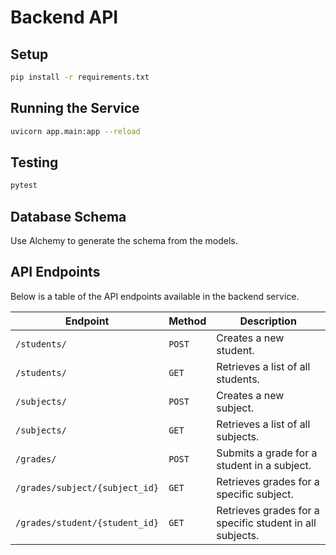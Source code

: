 # Backend API 

## Setup

```bash
pip install -r requirements.txt
```

## Running the Service

```bash
uvicorn app.main:app --reload
```

## Testing

```bash
pytest
```



## Database Schema

Use Alchemy to generate the schema from the models.


## API Endpoints

Below is a table of the API endpoints available in the backend service.

| Endpoint | Method | Description |
|----------|--------|-------------|
| `/students/` | `POST` | Creates a new student. |
| `/students/` | `GET` | Retrieves a list of all students. |
| `/subjects/` | `POST` | Creates a new subject. |
| `/subjects/` | `GET` | Retrieves a list of all subjects. |
| `/grades/` | `POST` | Submits a grade for a student in a subject. |
| `/grades/subject/{subject_id}` | `GET` | Retrieves grades for a specific subject. |
| `/grades/student/{student_id}` | `GET` | Retrieves grades for a specific student in all subjects. |


